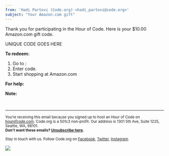 ```yaml
---
from: 'Hadi Partovi (Code.org) <hadi_partovi@code.org>'
subject: "Your Amazon.com gift"
---
```

Thank you for participating in the Hour of Code. Here is your $10.00 Amazon.com gift code.
 
UNIQUE CODE GOES HERE
 
**To redeem:**

1.   Go to :
2.   Enter code.
3.   Start shopping at Amazon.com

**For help:**

**Note:**

<br/>
<hr/>

<p><small>You’re receiving this email because you signed up to host an Hour of Code on <a href="https://hourofcode.com/">hourofcode.com</a>. Code.org is a 501c3 non-profit. Our address is 1301 5th Ave, Suite 1225, Seattle, WA, 98101.</small> <br />
<small><strong>Don't want these emails? <a href="<%= unsubscribe_link %>">Unsubscribe here</a>.</strong></small></p>
<p><small>Stay in touch with us. Follow Code.org on
<a href="https://www.facebook.com/Code.org">Facebook</a>, <a href="https://twitter.com/codeorg">Twitter</a>, <a href="https://instagram.com/codeorg">Instagram</a>.
</small></p>

![](<%= tracking_pixel %>)
